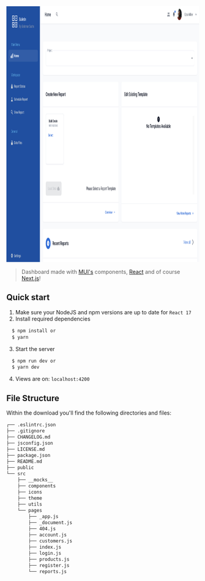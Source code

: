 <div align="center">
  <img src="images/dashboard.png" alt="dashboard" width="1179" height="669">
</div>

> Dashboard made with [MUI's](https://mui.com/) components, [React](https://reactjs.org/) and of course [Next.js](https://nextjs.org/)!


## Quick start
1. Make sure your NodeJS and npm versions are up to date for `React 17`
2. Install required dependencies 
  ```sh
	$ npm install or 
    $ yarn 
  ```
3. Start the server
  ```sh
	$ npm run dev or 
    $ yarn dev
  ```
4. Views are on: `localhost:4200`

## File Structure

Within the download you'll find the following directories and files:

```
┌── .eslintrc.json
├── .gitignore
├── CHANGELOG.md
├── jsconfig.json
├── LICENSE.md
├── package.json
├── README.md
├── public
└── src
	├── __mocks__
	├── components
	├── icons
	├── theme
	├── utils
	└── pages
		├── _app.js
		├── _document.js
		├── 404.js
		├── account.js
		├── customers.js
		├── index.js
		├── login.js
		├── products.js
		├── register.js
		└── reports.js
```

